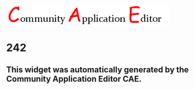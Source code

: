 ![CAE](https://github.com/PhilCAEOrg/frontendComponent-242/blob/gh-pages/img/logo.png)  

242
===================


This widget was automatically generated by the Community Application Editor CAE.  
---------------
